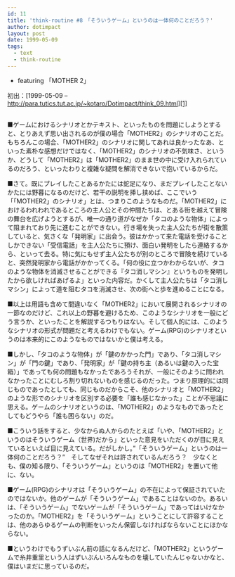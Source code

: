 ```yaml
---
id: 11
title: 'think-routine #8　「そういうゲーム」というのは一体何のことだろう？'
author: dotimpact
layout: post
date: 1999-05-09
tags:
  - text
  - think-routine
---
```

  * featuring 「MOTHER 2」

初出：[1999-05-09 &#8211; http://para.tutics.tut.ac.jp/~kotaro/Dotimpact/think_09.html][1]

## <!--more-->

■ゲームにおけるシナリオとかテキスト、といったものを問題にしようとすると、とりあえず思い出されるのが僕の場合「MOTHER2」のシナリオのことだ。もちろんこの場合、「MOTHER2」のシナリオに関してあれは良かったなあ、といった素朴な感想だけではなく、「MOTHER2」のシナリオの不気味さ、というか、どうして「MOTHER2」は「MOTHER2」のまま世の中に受け入れられているのだろう、といったわりと複雑な疑問を解消できないで抱いているからだ。

■さて。既にプレイしたことあるかたには蛇足になり、まだプレイしたことないかたには野暮になるのだけど、若干の説明を挿し挟めば、ここでいう「「MOTHER2」のシナリオ」とは、つまりこのようなものだ。「MOTHER2」におけるわれわれであるところの主人公とその仲間たちは、とある街を越えて冒険の舞台を広げようとするが、唯一の通り道がなぜか「タコのような物体」によって阻まれており先に進むことができない。行き場を失った主人公たちが街を散策していると、気さくな「発明家」に出会う。彼はかかって来た電話を受けることしかできない「受信電話」を主人公たちに預け、面白い発明をしたら連絡するから、といって去る。特に気にもせず主人公たちが別のところで冒険を続けていると、突然発明家から電話がかかってくる。「何の役に立つかわからないが、タコのような物体を消滅させることができる『タコ消しマシン』というものを発明したから欲しければあげるよ」といった内容だ。かくして主人公たちは「タコ消しマシン」によって道を阻むタコを消滅させ、次の街へと歩を進めることになる。

■以上は用語も含めて間違いなく「MOTHER2」において展開されるシナリオの一節なのだけど、これ以上の野暮を避けるため、このようなシナリオを一般にどう言うか、といったことを解説するつもりはない。そして個人的には、このようなシナリオの形式が問題だと考えるわけでもない。ゲーム(RPG)のシナリオというのは本来的にこのようなものではないかと僕は考える。

■しかし、「タコのような物体」が「鍵のかかった門」であり、「タコ消しマシン」が「門の鍵」であり、「発明家」が「鍵の持ち主（あるいは鍵の入った宝箱）」であっても何の問題もなかったであろうそれが、一般にそのように問われなかったことにむしろ割り切れないものを感じるのだった。つまり原理的には同じものであったとしても、同じものだからこそ、他のシナリオと「MOTHER2」のような形でのシナリオを区別する必要を「誰も感じなかった」ことが不思議に思える。ゲームのシナリオというのは、「MOTHER2」のようなものであったとしてもどうやら「誰も困らない」のだ。

■こういう話をすると、少なからぬ人からのたとえば「いや、「MOTHER2」というのはそういうゲーム（世界)だから」といった意見をいただくのが目に見えているといえば目に見えている。だがしかし。&#8221;「そういうゲーム」というのは一体何のことだろう？&#8221;　そしてなぜそれは許されているんだろう？　少なくとも、僕の知る限り、「そういうゲーム」というのは「MOTHER2」を置いて他に、ない。

■ゲーム(RPG)のシナリオは「そういうゲーム」の不在によって保証されていたのではないか。他のゲームが「そういうゲーム」であることはないのか。あるいは、「そういうゲーム」でないゲームが「そういうゲーム」であってはいけなかったのか。「MOTHER2」を「そういうゲーム」ということにして許容することは、他のあらゆるゲームの判断をいったん保留しなければならないことにほかならない。

■というわけでもうずいぶん前の話になるんだけど、「MOTHER2」というゲームで糸井重里という人はずいぶんいろんなものを壊していたんじゃないかなと、僕はいまだに思っているのだ。

 [1]: http://web.archive.org/web/*/http://para.tutics.tut.ac.jp/~kotaro/Dotimpact/think_09.html
